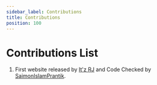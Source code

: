 ```yaml
---
sidebar_label: Contributions
title: Contributions
position: 100
---
```


# Contributions List

1. First website released by [It'z RJ](https://github.com/itz-rj-here) and Code Checked by [SaimonIslamPrantik](https://github.com/SaimonIslamPrantik).
